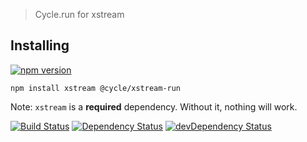 > Cycle.run for xstream

## Installing

[![npm version](https://badge.fury.io/js/%40cycle%2Fxstream-run.svg)](http://badge.fury.io/js/%40cycle%2Fxstream-run)

`npm install xstream @cycle/xstream-run`

Note: `xstream` is a **required** dependency. Without it, nothing will work.

[![Build Status](https://travis-ci.org/cyclejs/xstream-run.svg?branch=master)](https://travis-ci.org/cyclejs/xstream-run)
[![Dependency Status](https://david-dm.org/cyclejs/xstream-run.svg)](https://david-dm.org/cyclejs/xstream-run)
[![devDependency Status](https://david-dm.org/cyclejs/xstream-run/dev-status.svg)](https://david-dm.org/cyclejs/xstream-run#info=devDependencies)
